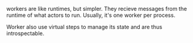 workers are like runtimes, but simpler. They recieve messages from the runtime of what actors to run. Usually, it's one worker per process.

Worker also use virtual steps to manage its state and are thus introspectable.